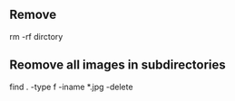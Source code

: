 ## Remove

rm -rf dirctory

## Reomove all images in subdirectories

find . -type f -iname \*.jpg -delete